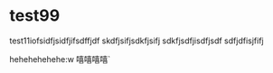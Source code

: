 # test99
test11iofsidfjsidfjifsdffjdf
skdfjsifjsdkfjsifj
sdkfjsdfjisdfjsdf
sdfjdfisjfifj

hehehehehehe:w
	嘻嘻嘻嘻`
